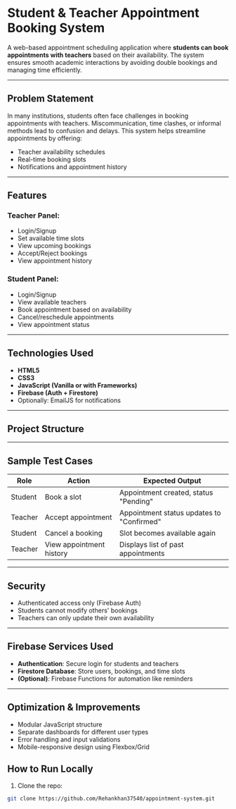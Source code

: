 
#  Student & Teacher Appointment Booking System

A web-based appointment scheduling application where **students can book appointments with teachers** based on their availability. The system ensures smooth academic interactions by avoiding double bookings and managing time efficiently.

---

##  Problem Statement

In many institutions, students often face challenges in booking appointments with teachers. Miscommunication, time clashes, or informal methods lead to confusion and delays. This system helps streamline appointments by offering:

- Teacher availability schedules
- Real-time booking slots
- Notifications and appointment history

---

##  Features

###  Teacher Panel:
- Login/Signup
- Set available time slots
- View upcoming bookings
- Accept/Reject bookings
- View appointment history

###  Student Panel:
- Login/Signup
- View available teachers
- Book appointment based on availability
- Cancel/reschedule appointments
- View appointment status

---

##  Technologies Used

- **HTML5**
- **CSS3**
- **JavaScript (Vanilla or with Frameworks)**
- **Firebase (Auth + Firestore)**
- Optionally: EmailJS for notifications

---

##  Project Structure

---

##  Sample Test Cases

| Role     | Action                     | Expected Output                           |
|----------|----------------------------|-------------------------------------------|
| Student  | Book a slot                | Appointment created, status "Pending"     |
| Teacher  | Accept appointment         | Appointment status updates to "Confirmed" |
| Student  | Cancel a booking           | Slot becomes available again              |
| Teacher  | View appointment history   | Displays list of past appointments        |

---

##  Security

- Authenticated access only (Firebase Auth)
- Students cannot modify others' bookings
- Teachers can only update their own availability

---

## Firebase Services Used

- **Authentication**: Secure login for students and teachers
- **Firestore Database**: Store users, bookings, and time slots
- **(Optional)**: Firebase Functions for automation like reminders

---

##  Optimization & Improvements

- Modular JavaScript structure
- Separate dashboards for different user types
- Error handling and input validations
- Mobile-responsive design using Flexbox/Grid


## How to Run Locally

1. Clone the repo:
```bash
git clone https://github.com/Rehankhan37540/appointment-system.git



